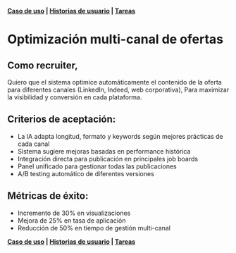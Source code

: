 **[Caso de uso](./uc_1.md) | [Historias de usuario](./us_10.moc.md) | [Tareas](./tk_120.moc.md)**

# Optimización multi-canal de ofertas
## Como recruiter,
Quiero que el sistema optimice automáticamente el contenido de la oferta para diferentes canales (LinkedIn, Indeed, web corporativa),
Para maximizar la visibilidad y conversión en cada plataforma.

## Criterios de aceptación:
- La IA adapta longitud, formato y keywords según mejores prácticas de cada canal
- Sistema sugiere mejoras basadas en performance histórica
- Integración directa para publicación en principales job boards
- Panel unificado para gestionar todas las publicaciones
- A/B testing automático de diferentes versiones

## Métricas de éxito:
- Incremento de 30% en visualizaciones 
- Mejora de 25% en tasa de aplicación
- Reducción de 50% en tiempo de gestión multi-canal

**[Caso de uso](./uc_1.md) | [Historias de usuario](./us_10.moc.md) | [Tareas](./tk_120.moc.md)**
